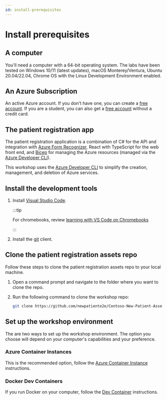 ```yaml
---
id: install-prerequisites
---
```


# Install prerequisites

## A computer

You'll need a computer with a 64-bit operating system. The labs have been tested on Windows 10/11 (latest updates), macOS Monterey/Ventura, Ubuntu 20.04/22.04, Chrome OS with the Linux Development Environment enabled.

## An Azure Subscription

An active Azure account. If you don't have one, you can create a [free account](https://azure.microsoft.com/free/cognitive-services/?WT.mc_id=aiml-77396-cxa). If you are a student, you can also get a [free account](https://azure.microsoft.com/free/students/?WT.mc_id=aiml-77396-cxa) without a credit card.
<!-- 
## A GitHub account

If you don't have a GitHub account then sign up for a free [GitHub organization account](https://docs.github.com/get-started/signing-up-for-github/signing-up-for-a-new-github-account). -->

## The patient registration app

The patient registration application is a combination of C# for the API and integration with [Azure Form Recognizer](https://docs.microsoft.com/azure/applied-ai-services/form-recognizer?WT.mc_id=aiml-77396-cxa), React with TypeScript for the web front end, and [Bicep](https://learn.microsoft.com/azure/azure-resource-manager/bicep/overview?tabs=bicep&WT.mc_id=aiml-77396-cxa) for managing the Azure resources (managed via the [Azure Developer CLI](https://learn.microsoft.com/azure/developer/azure-developer-cli/get-started?tabs=bare-metal%2Clinuxmac&pivots=programming-language-csharp&WT.mc_id=aiml-77396-cxa)).

This workshop uses the [Azure Developer CLI](https://learn.microsoft.com/azure/developer/azure-developer-cli/overview?tabs=nodejs&WT.mc_id=aiml-77396-cxa) to simplify the creation, management, and deletion of Azure services.

<!-- The recommended way to undertake the local development aspects of the workshop is to use [VS Code Remote Containers](https://code.visualstudio.com/docs/remote/containers?WT.mc_id=aiml-77396-cxa) (aka, devcontainers), which creates a Docker environment that is pre-installed with all the tools, dependencies, and extensions to complete the workshop. -->

## Install the development tools

1. Install [Visual Studio Code](https://code.visualstudio.com/?WT.mc_id=aiml-77396-cxa).

    :::tip

    For chromebooks, review [learning with VS Code on Chromebooks](https://code.visualstudio.com/blogs/2020/12/03/chromebook-get-started?WT.mc_id=aiml-77396-cxa)

    :::

1. Install the [git](https://git-scm.com/) client.

## Clone the patient registration assets repo

Follow these steps to clone the patient registration assets repo to your local machine.

1. Open a command prompt and navigate to the folder where you want to clone the repo.
1. Run the following command to clone the workshop repo:

   ```bash
   git clone https://github.com/newpatiente2e/Contoso-New-Patient-Assets.git contoso_new_patient_assets
   ```

## Set up the workshop environment

The are two ways to set up the workshop environment. The option you choose will depend on your computer's capabilities and your preference.

### Azure Container Instances

This is the recommended option, follow the [Azure Container Instance](../install-prerequisites/container-instances) instructions.

<!-- ### Local installation

This option requires the least amount of computer resources, but it is the most time-consuming to install. Follow the [Local installation instructions](../install-prerequisites/local-install). Installing the prerequisites locally will take approximately 10 minutes, and is supported on Windows, macOS, and Linux. -->

### Docker Dev Containers

If you run Docker on your computer, follow the [Dev Container](../install-prerequisites/dev-containers) instructions.
